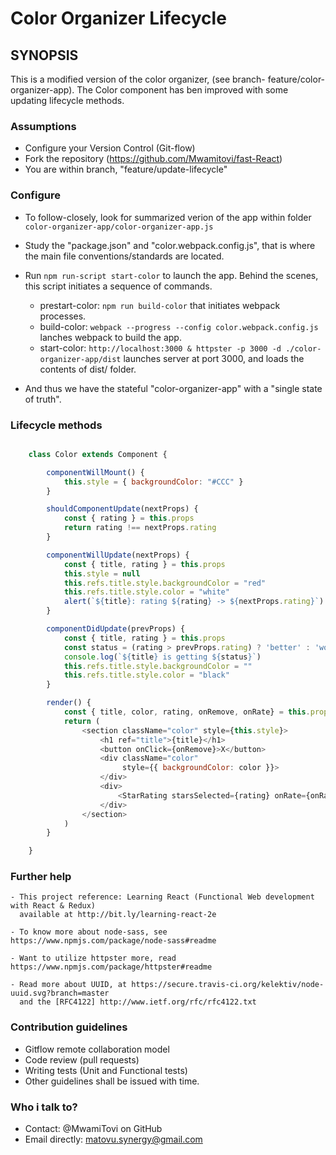 Color Organizer Lifecycle
=========================

## SYNOPSIS

This is a modified version of the color organizer,
(see branch- feature/color-organizer-app). 
The Color component has ben improved with some updating lifecycle methods.


### Assumptions
   - Configure your Version Control (Git-flow)
   - Fork the repository (https://github.com/Mwamitovi/fast-React)
   - You are within branch, "feature/update-lifecycle"


### Configure

   - To follow-closely, look for summarized verion of the app within
     folder `color-organizer-app/color-organizer-app.js`

   - Study the "package.json" and "color.webpack.config.js", 
     that is where the main file conventions/standards are located.

   - Run `npm run-script start-color` to launch the app.
     Behind the scenes, this script initiates a sequence of commands.
      - prestart-color: `npm run build-color` that initiates webpack processes.
      - build-color: `webpack --progress --config color.webpack.config.js` lanches webpack to build the app.
      - start-color: `http://localhost:3000 & httpster -p 3000 -d ./color-organizer-app/dist` 
        launches server at port 3000, and loads the contents of dist/ folder.

   - And thus we have the stateful "color-organizer-app" with a "single state of truth".


### Lifecycle methods

``` JavaScript

    class Color extends Component {

        componentWillMount() {
            this.style = { backgroundColor: "#CCC" }
        }

        shouldComponentUpdate(nextProps) {
            const { rating } = this.props
            return rating !== nextProps.rating
        }

        componentWillUpdate(nextProps) {
            const { title, rating } = this.props
            this.style = null
            this.refs.title.style.backgroundColor = "red"
            this.refs.title.style.color = "white"
            alert(`${title}: rating ${rating} -> ${nextProps.rating}`)
        }

        componentDidUpdate(prevProps) {
            const { title, rating } = this.props
            const status = (rating > prevProps.rating) ? 'better' : 'worse'
            console.log(`${title} is getting ${status}`)
            this.refs.title.style.backgroundColor = ""
            this.refs.title.style.color = "black"
        }

        render() {
            const { title, color, rating, onRemove, onRate} = this.props
            return (
                <section className="color" style={this.style}>
                    <h1 ref="title">{title}</h1>
                    <button onClick={onRemove}>X</button>
                    <div className="color"
                         style={{ backgroundColor: color }}>
                    </div>
                    <div>
                        <StarRating starsSelected={rating} onRate={onRate}/>
                    </div>
                </section>
            )
        }

    }
```


### Further help

    - This project reference: Learning React (Functional Web development with React & Redux)
      available at http://bit.ly/learning-react-2e

    - To know more about node-sass, see https://www.npmjs.com/package/node-sass#readme

    - Want to utilize httpster more, read https://www.npmjs.com/package/httpster#readme

    - Read more about UUID, at https://secure.travis-ci.org/kelektiv/node-uuid.svg?branch=master
      and the [RFC4122] http://www.ietf.org/rfc/rfc4122.txt


### Contribution guidelines
   - Gitflow remote collaboration model
   - Code review (pull requests)
   - Writing tests (Unit and Functional tests)
   - Other guidelines shall be issued with time.

### Who i talk to?
   - Contact: @MwamiTovi on GitHub
   - Email directly: matovu.synergy@gmail.com
